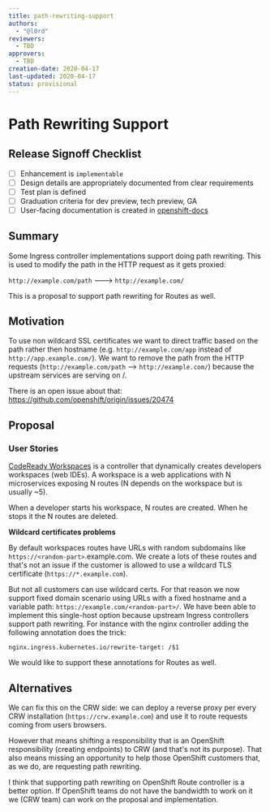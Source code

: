 ```yaml
---
title: path-rewriting-support
authors:
  - "@l0rd"
reviewers:
  - TBD
approvers:
  - TBD
creation-date: 2020-04-17
last-updated: 2020-04-17
status: provisional
---
```


# Path Rewriting Support

## Release Signoff Checklist

- [ ] Enhancement is `implementable`
- [ ] Design details are appropriately documented from clear requirements
- [ ] Test plan is defined
- [ ] Graduation criteria for dev preview, tech preview, GA
- [ ] User-facing documentation is created in [openshift-docs](https://github.com/openshift/openshift-docs/)

## Summary

Some Ingress controller implementations support doing path rewriting. This is
used to modify the path in the HTTP request as it gets proxied:

`http://example.com/path` ---> `http://example.com/`

This is a proposal to support path rewriting for Routes as well.

## Motivation

To use non wildcard SSL certificates we want to direct traffic based on the path
rather then hostname (e.g. `http://example.com/app` instead of
`http://app.example.com/`).
We want to remove the path from the HTTP requests (`http://example.com/path` -->
`http://example.com/`) because the upstream services are serving on /.

There is an open issue about that: <https://github.com/openshift/origin/issues/20474>

## Proposal

### User Stories

[CodeReady Workspaces](https://developers.redhat.com/products/codeready-workspaces/overview)
is a controller that dynamically creates developers workspaces (web IDEs). A
workspace is a web applications with N microservices exposing N routes (N
depends on the workspace but is usually ~5).

When a developer starts his workspace, N routes are created. When he stops it
the N routes are deleted.

**Wildcard certificates problems**

By default workspaces routes have URLs with random subdomains like
`https://<random-part>`.example.com. We create a lots of these routes and
that's not an issue if the customer is allowed to use a wildcard TLS
certificate (`https://*.example.com`).

But not all customers can use wildcard certs. For that reason we now support
fixed domain scenario using URLs with a fixed hostname and a variable path:
`https://example.com/<random-part>/`. We have been able to implement this
single-host option because upstream Ingress controllers support path rewriting.
For instance with the nginx controller adding the following annotation does
the trick:

`nginx.ingress.kubernetes.io/rewrite-target: /$1`

We would like to support these annotations for Routes as well.

## Alternatives

We can fix this on the CRW side: we can deploy a reverse proxy per every CRW
installation (`https://crw.example.com`) and use it to route requests coming from
users browsers.

However that means shifting a responsibility that is an OpenShift responsibility
(creating endpoints) to CRW (and that's not its purpose). That also means missing
an opportunity to help those OpenShift customers that, as we do, are requesting
path rewriting.

I think that supporting path rewriting on OpenShift Route controller is a better
option. If OpenShift teams do not have the bandwidth to work on it we (CRW team)
can work on the proposal and implementation.
